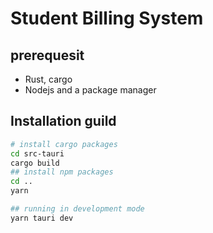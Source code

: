 # Student Billing System

## prerequesit 
- Rust, cargo
- Nodejs and a package manager

## Installation guild
```bash
# install cargo packages
cd src-tauri
cargo build
## install npm packages
cd ..
yarn

## running in development mode
yarn tauri dev
```